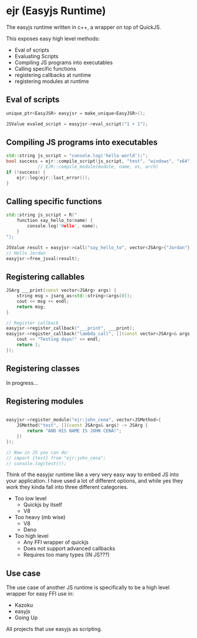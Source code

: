 # ejr (Easyjs Runtime)
The easyjs runtime written in c++, a wrapper on top of QuickJS.

This exposes easy high level methods:
- Eval of scripts
- Evaluating Scripts
- Compiling JS programs into executables
- Calling specific functions
- registering callbacks at runtime
- registering modules at runtime

## Eval of scripts
```cpp
unique_ptr<EasyJSR> easyjsr = make_unique<EasyJSR>();

JSValue evaled_script = easyjsr->eval_script("1 + 1");
```

## Compiling JS programs into executables
```cpp
std::string js_script = "console.log('hello world');";
bool success = ejr::compile_script(js_script, "test", "windows", "x64");
            // EJR::compile_module(module, name, os, arch)
if (!success) {
    ejr::log(ejr::last_error());
}
```

## Calling specific functions
```cpp
std::string js_script = R("
    function say_hello_to(name) {
        console.log('Hello', name);
    }
");

JSValue result = easyjsr->call("say_hello_to", vector<JSArg>{"Jordan"});
// Hello Jordan
easyjsr->free_jsval(result);
```

## Registering callables
```cpp
JSArg ___print(const vector<JSArg> args) {
    string msg = jsarg_as<std::string>(args[0]);
    cout << msg << endl;
    return msg; 
}

// Register callback
easyjsr->register_callback("___print", ___print);
easyjsr->register_callback("lambda_call", [](const vector<JSArg>& args) -> JSArg {
    cout << "Testing dayo!" << endl;
    return 1;
});
```

## Registering classes
In progress...

## Registering modules
```cpp

easyjsr->register_module("ejr:john_cena", vector<JSMethod>{
    JSMethod("test", [](const JSArgs& args) -> JSArg {
        return "AND HIS NAME IS JOHN CENA!";
    })
});

// Now in JS you can do:
// import {test} from "ejr:john_cena";
// console.log(test());
```

Think of the easyjsr runtime like a very very easy way to embed JS into your application. I have used a lot of different options, and while yes they work they 
kinda fall into three different categories.

- Too low level
    - Quickjs by itself
    - V8
- Too heavy (mb wise)
    - V8
    - Deno
- Too high level
    - Any FFI wrapper of quickjs
    - Does not support advanced callbacks
    - Requires too many types (IN JS???)

## Use case
The use case of another JS runtime is specifically to be a high level wrapper for easy FFI use in:
- Kazoku
- easyjs
- Going Up

All projects that use easyjs as scripting.
